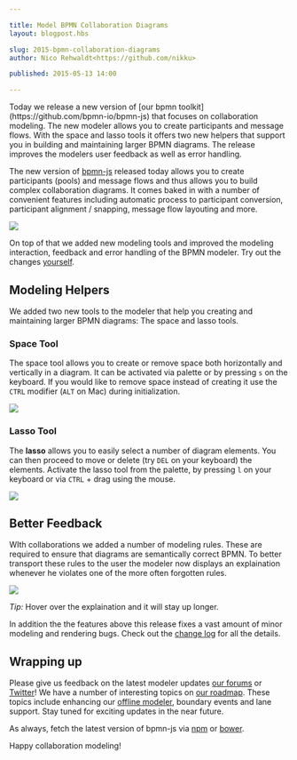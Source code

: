 ```yaml
---

title: Model BPMN Collaboration Diagrams
layout: blogpost.hbs

slug: 2015-bpmn-collaboration-diagrams
author: Nico Rehwaldt<https://github.com/nikku>

published: 2015-05-13 14:00

---
```


<p class="introduction">
  Today we release a new version of [our bpmn toolkit](https://github.com/bpmn-io/bpmn-js) that focuses on collaboration modeling. The new modeler allows you to create participants and message flows.
  With the space and lasso tools it offers two new helpers that support you in building and
  maintaining larger BPMN diagrams. The release improves the modelers user feedback as well as error handling.
</p>

<!-- continue -->


The new version of [bpmn-js](https://github.com/bpmn-io/bpmn-js) released today allows you to create participants (pools) and message flows and thus allows you to build complex collaboration diagrams. It comes baked in with a number of convenient features including automatic process to participant conversion, participant alignment / snapping, message flow layouting and more.

<div class="figure">
  <img src="{{ assets }}/attachments/blog/2015/006-participant-modeling.gif">
</div>

On top of that we added new modeling tools and improved the modeling interaction, feedback and error handling of the BPMN modeler. Try out the changes [yourself](http://demo.bpmn.io).


## Modeling Helpers

We added two new tools to the modeler that help you creating and maintaining larger BPMN diagrams: The space and lasso tools.


### Space Tool

The space tool allows you to create or remove space both horizontally and vertically in a diagram. It can be activated via palette or by pressing `s` on the keyboard. If you would like to remove space instead of creating it use the `CTRL` modifier (`ALT` on Mac) during initialization.

<div class="figure">
  <img  src="{{ assets }}/attachments/blog/2015/006-space-tool.gif">
</div>


### Lasso Tool

The __lasso__ allows you to easily select a number of diagram elements. You can then proceed to move or delete (try `DEL` on your keyboard) the elements. Activate the lasso tool from the palette, by pressing `l` on your keyboard or via `CTRL` + drag using the mouse.

<div class="figure">
  <img  src="{{ assets }}/attachments/blog/2015/006-multi-select-tool.gif">
</div>


## Better Feedback

WIth collaborations we added a number of modeling rules. These are required to ensure that diagrams are semantically correct BPMN. To better transport these rules to the user the modeler now displays an explaination whenever he violates one of the more often forgotten rules.

<div class="figure">
  <img  src="{{ assets }}/attachments/blog/2015/006-feedback.gif">
</div>

_Tip:_ Hover over the explaination and it will stay up longer.

In addition the the features above this release fixes a vast amount of minor modeling and rendering bugs.
Check out the [change log](https://github.com/bpmn-io/bpmn-js/compare/v0.9.2...v0.10.0) for all the details.


## Wrapping up

Please give us feedback on the latest modeler updates [our forums](https://forum.bpmn.io) or [Twitter](https://twitter.com/bpmn_io)! We have a number of interesting topics on [our roadmap](http://bpmn.io/roadmap). These topics include enhancing our [offline modeler](https://github.com/bpmn-io/bpmn-io-chrome), boundary events and lane support. Stay tuned for exciting updates in the near future.

As always, fetch the latest version of bpmn-js via [npm](http://npmjs.org/bpmn-js) or [bower](https://github.com/bpmn-io/bower-bpmn-js).

Happy collaboration modeling!